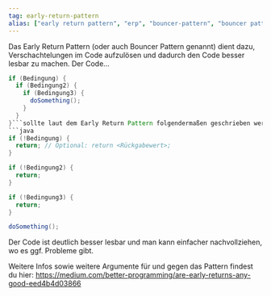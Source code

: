 ```yaml
---
tag: early-return-pattern
alias: ["early return pattern", "erp", "bouncer-pattern", "bouncer pattern", "early return", "early-return"]
---
```


Das Early Return Pattern (oder auch Bouncer Pattern genannt) dient dazu, Verschachtelungen im Code aufzulösen und dadurch den Code besser lesbar zu machen.
Der Code...
```java
if (Bedingung) {
  if (Bedingung2) {
    if (Bedingung3) {
      doSomething();
    }
  }
}```sollte laut dem Early Return Pattern folgendermaßen geschrieben werden:
```java
if (!Bedingung) {
  return; // Optional: return <Rückgabewert>;
}

if (!Bedingung2) {
  return;
}

if (!Bedingung3) {
  return;
}

doSomething();
```
Der Code ist deutlich besser lesbar und man kann einfacher nachvollziehen, wo es ggf. Probleme gibt.

Weitere Infos sowie weitere Argumente für und gegen das Pattern findest du hier: <https://medium.com/better-programming/are-early-returns-any-good-eed4b4d03866>
